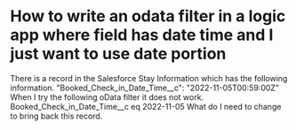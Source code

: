 
# How to write an odata filter in a logic app where field has date time and I just want to use date portion

There is a record in the Salesforce Stay Information which has the following information. "Booked_Check_in_Date_Time__c": "2022-11-05T00:59:00Z"
When I try the following oData filter it does not work.
Booked_Check_in_Date_Time__c eq 2022-11-05
What do I need to change to bring back this record.

        
